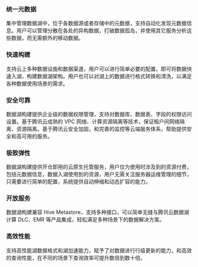 ### 统一元数据
集中管理数据湖中，位于各数据源或者存储中的元数据，支持自动化发现元数据信息。用户可以管理分散在各处的异构数据，打破数据孤岛，并使用其它服务分析这些数据，而无需额外的移动数据。

### 快速构建
支持云上多种数据设施和数据渠道，用户可以进行简单必要的配置，即可将数据快速入湖，构建数据湖架构。用户也可以对湖上的数据进行格式转换和清洗，以满足各种数据使用场景的需求。

### 安全可靠
数据湖构建提供企业级的数据权限管理，支持对数据库、数据表、字段的权限访问设置。基于腾讯云成熟的 VPC 网络、计算资源隔离等技术，保证租户间网络隔离、资源隔离。基于腾讯云安全加固，和完善的监控等云端服务体系，帮助提供安全和高可用的服务。

### 极致弹性
数据湖构建提供开仓即用的云原生托管服务，用户仅为使用时涉及到的资源付费，包括元数据信息，数据入湖使用到的资源，用户无需关注服务器运维管理的细节，只需要进行简单的配置，系统提供自动伸缩和动态扩容的能力。

### 开放服务
数据湖构建兼容 Hive Metastore，支持多种接口，可以简单无缝与腾讯云数据湖计算 DLC、EMR 等产品集成，轻松满足多种场景下的数据解决方案。

### 高效性能
支持高性能湖数据格式和湖加速能力，赋予了对数据进行行级更新的能力，和高效的查询性能，在不同的场景下查询效率可提升数倍到数十倍。

